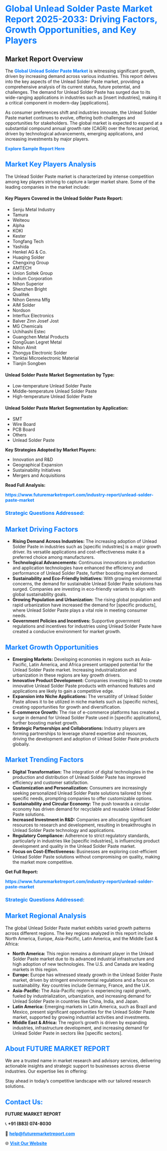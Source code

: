 <h1 style="color: #007BFF;">Global Unlead Solder Paste Market Report 2025-2033: Driving Factors, Growth Opportunities, and Key Players</h1>

<section id="overview">
<h2>Market Report Overview</h2>
<p>The <a href="https://www.futuremarketreport.com/industry-report/unlead-solder-paste-market" style="color: #007BFF; text-decoration: none;"><strong>Global Unlead Solder Paste Market</strong></a> is witnessing significant growth, driven by increasing demand across various industries. This report delves into the key aspects of the Unlead Solder Paste market, providing a comprehensive analysis of its current status, future potential, and challenges. The demand for Unlead Solder Paste has surged due to its wide-ranging applications in industries such as [insert industries], making it a critical component in modern-day [applications].</p>
<p>As consumer preferences shift and industries innovate, the Unlead Solder Paste market continues to evolve, offering both challenges and opportunities for stakeholders. The global market is expected to expand at a substantial compound annual growth rate (CAGR) over the forecast period, driven by technological advancements, emerging applications, and increasing investments by major players.</p>
</section>

<section id="overview">
<p><a href="https://www.futuremarketreport.com/request-sample/reportId=111469" style="color: #007BFF; text-decoration: none;"><strong>Explore Sample Report Here</strong></a></p>
</section>

<section id="key-players">
<h2 style="color: #007BFF;">Market Key Players Analysis</h2>
<p>The Unlead Solder Paste market is characterized by intense competition among key players striving to capture a larger market share. Some of the leading companies in the market include:</p>
<h4>Key Players Covered in the Unlead Solder Paste Report:</h4>
<ul><li>Senju Metal Industry</li><li>Tamura</li><li>Weiteou</li><li>Alpha</li><li>KOKI</li><li>Kester</li><li>Tongfang Tech</li><li>Yashida</li><li>Henkel AG &amp; Co.</li><li>Huaqing Solder</li><li>Chengxing Group</li><li>AMTECH</li><li>Union Soltek Group</li><li>Indium Corporation</li><li>Nihon Superior</li><li>Shenzhen Bright</li><li>Qualitek</li><li>Nihon Genma Mfg</li><li>AIM Solder</li><li>Nordson</li><li>Interflux Electronics</li><li>Balver Zinn Josef Jost</li><li>MG Chemicals</li><li>Uchihashi Estec</li><li>Guangchen Metal Products</li><li>DongGuan Legret Metal</li><li>Nihon Almit</li><li>Zhongya Electronic Solder</li><li>Yanktai Microelectronic Material</li><li>Tianjin Songben</li></ul>
<h4>Unlead Solder Paste Market Segmentation by Type:</h4>
<ul><li>Low-temperature Unlead Solder Paste</li><li>Middle-temperature Unlead Solder Paste</li><li>High-temperature Unlead Solder Paste</li></ul>

<h4>Unlead Solder Paste Market Segmentation by Application:</h4>
<ul><li>SMT</li><li>Wire Board</li><li>PCB Board</li><li>Others</li><li>Unlead Solder Paste</li></ul>
<p><strong>Key Strategies Adopted by Market Players:</strong></p>
<ul>
<li>Innovation and R&D</li>
<li>Geographical Expansion</li>
<li>Sustainability Initiatives</li>
<li>Mergers and Acquisitions</li>
</ul>
</section>

<section>
<p><strong>Read Full Analysis: </strong></p><a href="https://www.futuremarketreport.com/industry-report/unlead-solder-paste-market" style="color: #007BFF; text-decoration: none;"><strong>https://www.futuremarketreport.com/industry-report/unlead-solder-paste-market</strong></a>
<h3 style="color: #007BFF;">Strategic Questions Addressed:</h3>
</section>

<section id="driving-factors">
<h2 style="color: #007BFF;">Market Driving Factors</h2>
<ul>
<li><strong>Rising Demand Across Industries:</strong> The increasing adoption of Unlead Solder Paste in industries such as [specific industries] is a major growth driver. Its versatile applications and cost-effectiveness make it a preferred choice among manufacturers.</li>
<li><strong>Technological Advancements:</strong> Continuous innovations in production and application technologies have enhanced the efficiency and performance of Unlead Solder Paste, further boosting market demand.</li>
<li><strong>Sustainability and Eco-Friendly Initiatives:</strong> With growing environmental concerns, the demand for sustainable Unlead Solder Paste solutions has surged. Companies are investing in eco-friendly variants to align with global sustainability goals.</li>
<li><strong>Growing Population and Urbanization:</strong> The rising global population and rapid urbanization have increased the demand for [specific products], where Unlead Solder Paste plays a vital role in meeting consumer needs.</li>
<li><strong>Government Policies and Incentives:</strong> Supportive government regulations and incentives for industries using Unlead Solder Paste have created a conducive environment for market growth.</li>
</ul>
</section>

<section id="growth-opportunities">
<h2 style="color: #007BFF;">Market Growth Opportunities</h2>
<ul>
<li><strong>Emerging Markets:</strong> Developing economies in regions such as Asia-Pacific, Latin America, and Africa present untapped potential for the Unlead Solder Paste market. Increasing industrialization and urbanization in these regions are key growth drivers.</li>
<li><strong>Innovative Product Development:</strong> Companies investing in R&D to create innovative Unlead Solder Paste products with enhanced features and applications are likely to gain a competitive edge.</li>
<li><strong>Expansion into Niche Applications:</strong> The versatility of Unlead Solder Paste allows it to be utilized in niche markets such as [specific niches], creating opportunities for growth and diversification.</li>
<li><strong>E-commerce Growth:</strong> The rise of e-commerce platforms has created a surge in demand for Unlead Solder Paste used in [specific applications], further boosting market growth.</li>
<li><strong>Strategic Partnerships and Collaborations:</strong> Industry players are forming partnerships to leverage shared expertise and resources, driving the development and adoption of Unlead Solder Paste products globally.</li>
</ul>
</section>

<section id="trending-factors">
<h2 style="color: #007BFF;">Market Trending Factors</h2>
<ul>
<li><strong>Digital Transformation:</strong> The integration of digital technologies in the production and distribution of Unlead Solder Paste has improved efficiency and customer satisfaction.</li>
<li><strong>Customization and Personalization:</strong> Consumers are increasingly seeking personalized Unlead Solder Paste solutions tailored to their specific needs, prompting companies to offer customizable options.</li>
<li><strong>Sustainability and Circular Economy:</strong> The push towards a circular economy has driven demand for recyclable and reusable Unlead Solder Paste solutions.</li>
<li><strong>Increased Investment in R&D:</strong> Companies are allocating significant resources to research and development, resulting in breakthroughs in Unlead Solder Paste technology and applications.</li>
<li><strong>Regulatory Compliance:</strong> Adherence to strict regulatory standards, particularly in industries like [specific industries], is influencing product development and quality in the Unlead Solder Paste market.</li>
<li><strong>Focus on Cost-Effectiveness:</strong> Businesses are exploring cost-efficient Unlead Solder Paste solutions without compromising on quality, making the market more competitive.</li>
</ul>
</section>

<section>
<p><strong>Get Full Report: </strong></p><a href="https://www.futuremarketreport.com/industry-report/unlead-solder-paste-market" style="color: #007BFF; text-decoration: none;"><strong>https://www.futuremarketreport.com/industry-report/unlead-solder-paste-market</strong></a>
<h3 style="color: #007BFF;">Strategic Questions Addressed:</h3>
</section>


<section id="regional-analysis">
<h2 style="color: #007BFF;">Market Regional Analysis</h2>
<p>The global Unlead Solder Paste market exhibits varied growth patterns across different regions. The key regions analyzed in this report include North America, Europe, Asia-Pacific, Latin America, and the Middle East & Africa:</p>
<ul>
<li><strong>North America:</strong> This region remains a dominant player in the Unlead Solder Paste market due to its advanced industrial infrastructure and high adoption of new technologies. The U.S. and Canada are leading markets in this region.</li>
<li><strong>Europe:</strong> Europe has witnessed steady growth in the Unlead Solder Paste market, driven by stringent environmental regulations and a focus on sustainability. Key countries include Germany, France, and the U.K.</li>
<li><strong>Asia-Pacific:</strong> The Asia-Pacific region is experiencing rapid growth, fueled by industrialization, urbanization, and increasing demand for Unlead Solder Paste in countries like China, India, and Japan.</li>
<li><strong>Latin America:</strong> Emerging markets in Latin America, such as Brazil and Mexico, present significant opportunities for the Unlead Solder Paste market, supported by growing industrial activities and investments.</li>
<li><strong>Middle East & Africa:</strong> The region’s growth is driven by expanding industries, infrastructure development, and increasing demand for Unlead Solder Paste in sectors like [specific sectors].</li>
</ul>
</section>

<footer>
<h2 style="color: #007BFF;">About FUTURE MARKET REPORT</h2>
<p>We are a trusted name in market research and advisory services, delivering actionable insights and strategic support to businesses across diverse industries. Our expertise lies in offering:</p>

<p>Stay ahead in today’s competitive landscape with our tailored research solutions.</p>

<h2 style="color: #007BFF;">Contact Us:</h2>
<p><strong>FUTURE MARKET REPORT</strong></p>
<p>📞 <strong>+91 (883) 074-8030</strong></p>
<p>📧 <strong><a href="mailto:help@futuremarketreport.com" style="color: #007BFF;">help@futuremarketreport.com</a></strong></p>
<p>🌐 <strong><a href="https://www.futuremarketreport.com/" style="color: #007BFF;">Visit Our Website</a></strong></p>
</footer>
